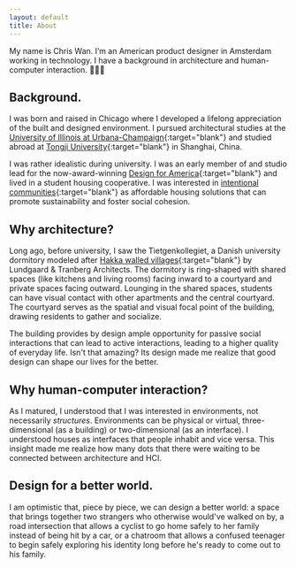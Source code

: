 ```yaml
---
layout: default
title: About
---
```


My name is Chris Wan. I’m an American product designer in Amsterdam working in technology. I have a background in architecture and human-computer interaction. 👨🏻‍💻

## Background.

I was born and raised in Chicago where I developed a lifelong appreciation of the built and designed environment. I pursued architectural studies at the [University of Illinois at Urbana-Champaign](https://en.wikipedia.org/wiki/University_of_Illinois_at_Urbana%E2%80%93Champaign){:target="blank"} and studied abroad at [Tongji University](https://en.wikipedia.org/wiki/Tongji_University){:target="blank"} in Shanghai, China.

I was rather idealistic during university. I was an early member of and studio lead for the now-award-winning [Design for America](http://designforamerica.com/){:target="blank"} and lived in a student housing cooperative. I was interested in [intentional communities](https://en.wikipedia.org/wiki/Intentional_community){:target="blank"} as affordable housing solutions that can promote sustainability and foster social cohesion.

## Why architecture?

Long ago, before university, I saw the Tietgenkollegiet, a Danish university dormitory modeled after [Hakka walled villages](https://en.wikipedia.org/wiki/Hakka_walled_village){:target="blank"} by Lundgaard & Tranberg Architects. The dormitory is ring-shaped with shared spaces (like kitchens and living rooms) facing inward to a courtyard and private spaces facing outward. Lounging in the shared spaces, students can have visual contact with other apartments and the central courtyard. The courtyard serves as the spatial and visual focal point of the building, drawing residents to gather and socialize.

The building provides by design ample opportunity for passive social interactions that can lead to active interactions, leading to a higher quality of everyday life. Isn't that amazing? Its design made me realize that good design can shape our lives for the better.

## Why human-computer interaction?

As I matured, I understood that I was interested in environments, not necessarily _structures_. Environments can be physical or virtual, three-dimensional (as a building) or two-dimensional (as an interface). I understood houses as interfaces that people inhabit and vice versa. This insight made me realize how many dots that there were waiting to be connected between architecture and HCI.

## Design for a better world.

I am optimistic that, piece by piece, we can design a better world: a space that brings together two strangers who otherwise would've walked on by, a road intersection that allows a cyclist to go home safely to her family instead of being hit by a car, or a chatroom that allows a confused teenager to begin safely exploring his identity long before he's ready to come out to his family.

